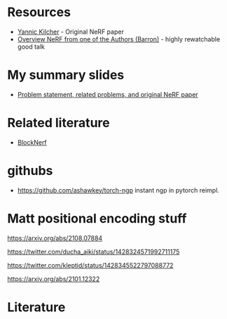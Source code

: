 # Resources


* [Yannic Kilcher](https://www.youtube.com/watch?v=CRlN-cYFxTk) - Original NeRF paper
* [Overview NeRF from one of the Authors (Barron)](https://www.youtube.com/watch?v=HfJpQCBTqZs)  - highly rewatchable good talk


# My summary slides
* [Problem statement, related problems, and original NeRF paper](https://googlelink)


# Related literature
* [BlockNerf](https://arxiv.org/pdf/2202.05263.pdf)

# githubs 

* https://github.com/ashawkey/torch-ngp instant ngp in pytorch reimpl.


# Matt positional encoding stuff


https://arxiv.org/abs/2108.07884

https://twitter.com/ducha_aiki/status/1428324571992711175

https://twitter.com/kleptid/status/1428345522797088772

https://arxiv.org/abs/2101.12322


# Literature

